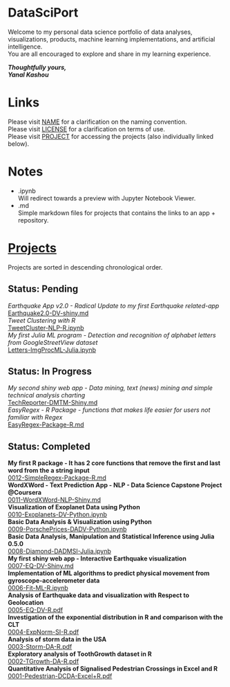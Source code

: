 # DataSciPort

Welcome to my personal data science portfolio of data analyses, visualizations, products, machine learning implementations, and artificial intelligence.  
You are all encouraged to explore and share in my learning experience.  

__*Thoughtfully yours,*__  
__*Yanal Kashou*__


# Links
Please visit [NAME](https://github.com/ykashou92/DataSciPort/blob/master/NAME.md) for a clarification on the naming convention.  
Please visit [LICENSE](https://github.com/ykashou92/DataSciPort/blob/master/LICENSE) for a clarification on terms of use.  
Please visit [PROJECT](https://github.com/ykashou92/DataSciPort/tree/master/PROJECT) for accessing the projects (also individually linked below).  

# Notes
* .ipynb  
Will redirect towards a preview with Jupyter Notebook Viewer.
* .md  
Simple markdown files for projects that contains the links to an app + repository. 

# [Projects](https://github.com/ykashou92/DataSciPort/tree/master/PROJECT)
Projects are sorted in descending chronological order.

## Status: Pending
*Earthquake App v2.0 - Radical Update to my first Earthquake related-app*  
[Earthquake2.0-DV-shiny.md](https://github.com/ykashou92/DataSciPort/blob/master/PROJECT/Earthquake2.0-DV-Shiny.md)  
*Tweet Clustering with R*  
[TweetCluster-NLP-R.ipynb](https://github.com/ykashou92/DataSciPort/blob/master/PROJECT/TweetCluster-NLP.ipynb)  
*My first Julia ML program - Detection and recognition of alphabet letters from GoogleStreetView dataset*  
[Letters-ImgProcML-Julia.ipynb](https://github.com/ykashou92/DataSciPort/blob/master/PROJECT/Letters-ImgProcML-Julia.ipynb)  

## Status: In Progress
*My second shiny web app - Data mining, text (news) mining and simple technical analysis charting*  
[TechReporter-DMTM-Shiny.md](https://github.com/ykashou92/DataSciPort/blob/master/PROJECT/TechReporter-DMTM-Shiny.md)  
*EasyRegex - R Package - functions that makes life easier for users not familiar with Regex*  
[EasyRegex-Package-R.md](https://github.com/ykashou92/EasyRegex)  

## Status: Completed
**My first R package - It has 2 core functions that remove the first and last word from the a string input**  
[0012-SimpleRegex-Package-R.md](https://github.com/ykashou92/SimpleRegex)  
**WordXWord - Text Prediction App - NLP - Data Science Capstone Project @Coursera**  
[0011-WordXWord-NLP-Shiny.md](https://github.com/ykashou92/DataSciPort/blob/master/PROJECT/0011-DSCapstone-NLP-Shiny.md)   
**Visualization of Exoplanet Data using Python**  
[0010-Exoplanets-DV-Python.ipynb](http://nbviewer.jupyter.org/github/ykashou92/DataSciPort/blob/master/PROJECT/0010-Exoplanets-DV-Python.ipynb)  
**Basic Data Analysis & Visualization using Python**  
[0009-PorschePrices-DADV-Python.ipynb](http://nbviewer.jupyter.org/github/ykashou92/DataSciPort/blob/master/PROJECT/0009-PorschePrices-DADV-Python.ipynb)   
**Basic Data Analysis, Manipulation and Statistical Inference using Julia 0.5.0**  
[0008-Diamond-DADMSI-Julia.ipynb](http://nbviewer.jupyter.org/github/ykashou92/DataSciPort/blob/master/PROJECT/0008-Diamond-DADMSI-Julia.ipynb)    
**My first shiny web app - Interactive Earthquake visualization**  
[0007-EQ-DV-Shiny.md](https://github.com/ykashou92/DataSciPort/blob/master/PROJECT/0007-EQ-DV-Shiny.md)  
**Implementation of ML algorithms to predict physical movement from gyroscope-accelerometer data**  
[0006-Fit-ML-R.ipynb](http://nbviewer.jupyter.org/github/ykashou92/DataSciPort/blob/master/PROJECT/0006-Fit-ML-R.ipynb)  
**Analysis of Earthquake data and visualization with Respect to Geolocation**    
[0005-EQ-DV-R.pdf](https://github.com/ykashou92/DataSciPort/blob/master/PROJECT/0005-EQ-DV-R.pdf)   
**Investigation of the exponential distribution in R and comparison with the CLT**   
[0004-ExpNorm-SI-R.pdf](https://github.com/ykashou92/DataSciPort/blob/master/PROJECT/0004-ExpNorm-SI-R.pdf)      
**Analysis of storm data in the USA**  
[0003-Storm-DA-R.pdf](https://github.com/ykashou92/DataSciPort/blob/master/PROJECT/0003-Storm-DA-R.pdf)  
**Exploratory analysis of ToothGrowth dataset in R**  
[0002-TGrowth-DA-R.pdf](https://github.com/ykashou92/DataSciPort/blob/master/PROJECT/0002-TGrowth-DA-R.pdf)  
**Quantitative Analysis of Signalised Pedestrian Crossings in Excel and R**  
[0001-Pedestrian-DCDA-Excel+R.pdf](https://github.com/ykashou92/DataSciPort/blob/master/PROJECT/0001-Pedestrian-DCDA-Excel+R.pdf)  
